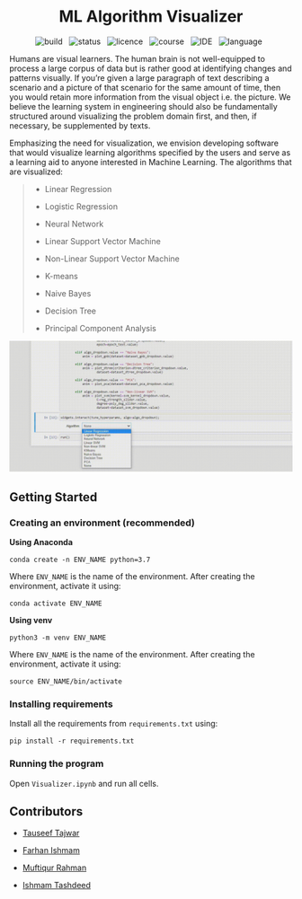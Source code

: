 <div align="center">
    <h1>ML Algorithm Visualizer</h1>
<!-- <img src="https://img.shields.io/badge/build-passing-brightgreen?style=flat-square">
<img src="https://img.shields.io/badge/status-complete-brightgreen?style=flat-square">
<img src="https://img.shields.io/badge/licence-MIT-orange?style=flat-square">
<img src="https://img.shields.io/badge/course-CSE4622-blue?style=flat-square">
<img src="https://img.shields.io/badge/IDE-jupyter%20notebook-orange">
<img src="https://img.shields.io/badge/language-python-blue?style=flat-square"> -->

![build](https://img.shields.io/badge/build-passing-brightgreen?style=flat-square) &nbsp;
![status](https://img.shields.io/badge/status-complete-brightgreen?style=flat-square) &nbsp;
![licence](https://img.shields.io/badge/licence-MIT-orange?style=flat-square) &nbsp;
![course](https://img.shields.io/badge/course-CSE4622-blue?style=flat-square) &nbsp;
![IDE](https://img.shields.io/badge/IDE-jupyter%20notebook-orange) &nbsp;
![language](https://img.shields.io/badge/language-python-blue?style=flat-square) &nbsp;
</div>

Humans are visual learners. The human brain is not well-equipped to process a large corpus of data but is rather good at identifying changes and patterns visually. If you’re given a large paragraph of text describing a scenario and a picture of that scenario for the same amount of time, then you would retain more information from the visual object i.e. the picture. We believe the learning system in engineering should also be fundamentally structured around visualizing the problem domain first, and then, if necessary, be supplemented by texts.

Emphasizing the need for visualization, we envision developing software that would visualize learning algorithms specified by the users and serve as a learning aid to anyone interested in Machine Learning. The algorithms that are visualized:

>- Linear Regression
>
>- Logistic Regression
>
>- Neural Network
>
>- Linear Support Vector Machine
>
>- Non-Linear Support Vector Machine
>
>- K-means
>
>- Naive Bayes
>
>- Decision Tree
>
>- Principal Component Analysis

<div align="center">
    <img src="documentation/demo.gif" alt="Demo">
</div>

## Getting Started

### Creating an environment (recommended)

**Using Anaconda**

```
conda create -n ENV_NAME python=3.7
```

Where `ENV_NAME` is the name of the environment. After creating the environment, activate it using:

```
conda activate ENV_NAME
```

**Using venv**

```
python3 -m venv ENV_NAME
```

Where `ENV_NAME` is the name of the environment. After creating the environment, activate it using:

```
source ENV_NAME/bin/activate
```

### Installing requirements

Install all the requirements from `requirements.txt` using:

```
pip install -r requirements.txt
```

### Running the program

Open `Visualizer.ipynb` and run all cells.

## Contributors

- <a  href="https://github.com/tauseef09"> Tauseef Tajwar</a>

- <a  href="https://github.com/farhanishmam"> Farhan Ishmam</a>

- <a  href="https://github.com/Muftiqur1111"> Muftiqur Rahman</a>

- <a  href="https://github.com/ishmamt"> Ishmam Tashdeed</a>
